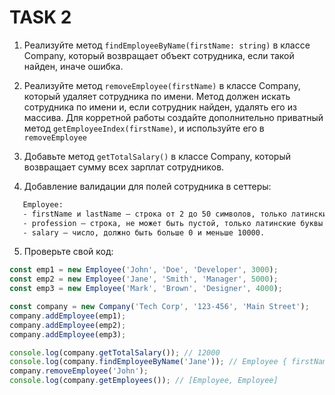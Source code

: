 # TASK 2

1. Реализуйте метод `findEmployeeByName(firstName: string)` в классе Company, который возвращает объект сотрудника, если такой найден,
   иначе ошибка.
2. Реализуйте метод `removeEmployee(firstName)` в классе Company, который удаляет сотрудника по имени.
   Метод должен искать сотрудника по имени и, если сотрудник найден, удалять его из массива.
   Для корретной работы создайте дополнительно приватный метод `getEmployeeIndex(firstName)`, и используйте его в `removeEmployee`
3. Добавьте метод `getTotalSalary()` в классе Company, который возвращает сумму всех зарплат сотрудников.

4. Добавление валидации для полей сотрудника в сеттеры:

```txt
   Employee:
   - firstName и lastName — строка от 2 до 50 символов, только латинские буквы.
   - profession — строка, не может быть пустой, только латинские буквы и пробелы.
   - salary — число, должно быть больше 0 и меньше 10000.
```

5. Проверьте свой код:

```js
const emp1 = new Employee('John', 'Doe', 'Developer', 3000);
const emp2 = new Employee('Jane', 'Smith', 'Manager', 5000);
const emp3 = new Employee('Mark', 'Brown', 'Designer', 4000);

const company = new Company('Tech Corp', '123-456', 'Main Street');
company.addEmployee(emp1);
company.addEmployee(emp2);
company.addEmployee(emp3);

console.log(company.getTotalSalary()); // 12000
console.log(company.findEmployeeByName('Jane')); // Employee { firstName: 'Jane', ... }
company.removeEmployee('John');
console.log(company.getEmployees()); // [Employee, Employee]
```
